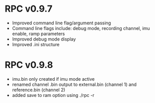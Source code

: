 # RPC v0.9.7

 * Improved command line flag/argument passing
 * Command line flags include: debug mode, recording channel, imu enable, ramp parameters
 * Improved debug mode display
 * Improved .ini structure 

# RPC v0.9.8

 * imu.bin only created if imu mode active
 * renamed channel .bin output to external.bin (channel 1) and reference.bin (channel 2)
 * added save to ram option using ./rpc -r
